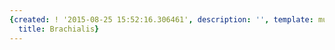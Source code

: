 ```yaml
---
{created: ! '2015-08-25 15:52:16.306461', description: '', template: muscle.html,
  title: Brachialis}
---
```

